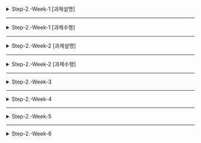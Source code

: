 <details>
<summary>Step-2.-Week-1 [과제설명]</summary>
<div>

## 카카오 테크 캠퍼스 2단계 - FE - 1주차 클론 과제

</br>

## **과제명**

```
1. 쇼핑몰 웹사이트 탐색을 통한 페이지 구성
2. UI 컴포넌트의 명칭과 사용법 익히기
```

</br>

## **과제 설명**

✅**과제 1.**

```
쇼핑몰 웹사이트를 탐색해 어떠한 페이지 구성을 가지고 있는지 체크합니다.
대부분의 쇼핑몰은 다음의 페이지 구성을 가지고 있습니다.

- 메인 페이지
- 상품 검색 결과 페이지
- 개별 상품 상세 페이지
- 주문 목록 페이지
- 결제 페이지
- 결제 완료 페이지
- 장바구니 페이지
- ...

이와 같이 위의 서비스가 동작하는데 필수적인 페이지가 무엇이 있고, 해당 페이지에서 어떠한 기능이 구현되어야 하는지 작성하세요.
그리고 어떠한 디렉터리 구조로 프로젝트를 진행할지 작성해주세요. (README.md 파일에 작성)
```

```
README.md의 예시 형식입니다. 아래를 참고해 작성해주세요.
각 페이지마다 핵심 기능, 기능 상세 설명, 인터페이스 요구사항이 어떤 것이 있을지 고민해서 작성해주세요.

###예시

#페이지별 구성
1. 로그인 페이지
- 핵심 기능: 로그인 요청 및 사용자 로그인 정보 저장
- 기능 상세 설명: 이메일과 비밀번호를 이용해 로그인을 진행하고, 이에 대한 상태 처리를 합니다.
- 인터페이스 요구사항: 이메일 또는 비밀번호에 들어온 값이 적합하지 않은 경우 적절한 알림을 보냅니다.
-- ...

#디렉터리 구조
- public
- src
- components
- hooks
- routes
- styles
- dto
- ...
```

</br>

✅**과제 2.**

```
프론트 개발자가 다른 프론트 개발자와 소통 및 UI 디자이너와 소통하는데 필수적인 UI 컴포넌트의 명칭과 사용법을 익힙니다.
수업시간에 배운 컴포넌트의 명칭과 사용법 이외에 대표적인 UI 라이브러리 홈페이지를 조사해보면 수많은 컴포넌트가 어떤식으로 동작하는지 확인할 수 있습니다.
리액트 프로젝트를 생성하고, 토스트, 브래드크럼, 캐러셀, 라디오버튼, 토글버튼, 체크리스트를 UI 라이브러리가 아닌 자신만의 방식으로 스타일링하고 상태 관리를 적용해 코드를 작성하세요.
작성된 코드는 레퍼지토리에 업로드하여 멘토님에게 전달해주세요.
```

</br>

✅**과제 3.**

```
각 컴포넌트를 시현해 볼 수 있는 페이지를 만드세요.
하나의 페이지에 모든 컴포넌트를 둬도 좋고, 각 페이지별로 분리해도 괜찮습니다.
```

</br>

## **과제 상세 : 수강생들이 과제를 진행할 때, 유념해야할 것**

```
1. README.md 파일은 동료 개발자에게 프로젝트에 쉽게 랜딩하도록 돕는 중요한 소통 수단입니다.
해당 프로젝트에 대해 아무런 지식이 없는 동료들에게 설명하는 것처럼 쉽고, 간결하게 작성해주세요.

2. 좋은 개발자는 디자이너, 기획자, 마케터 등 여러 포지션에 있는 분들과 소통을 잘합니다.
UI 컴포넌트의 명칭과 이를 구현하는 능력은 필수적인 커뮤니케이션 스킬이자 필요사항이니 어떤 상황에서 해당 컴포넌트를 사용하면 좋을지 고민하며 코드를 작성해보세요.
```

</br>

## **코드리뷰 관련: PR시, 아래 내용을 포함하여 코멘트 남겨주세요.**

**1. PR 제목과 내용을 아래와 같이 작성 해주세요.**

> - PR 제목 : 부산대FE\_라이언\_1주차 과제

</br>

</div>
</details>

---

<details>
<summary>Step-2.-Week-1 [과제수행]</summary>
<div>

# Step-2.-Week-1

카카오 테크 캠퍼스 2단계 - FE - 1주차 클론 과제
</br>
</br>

## **과제 1**

- i. 각 페이지 명세 작성하기

- ii. 디렉토리 구조 작성하기
  
  <br>
  </br>

### i. 각 페이지 명세 작성하기

| 작업명                          | 핵심 기능               | 프레임                                                                                                                            | 기능 상세설명                                                                                                                                                                                                            | 인터페이스 요구사항                                                                                                                                                 |
| ---------------------------- | ------------------- | ------------------------------------------------------------------------------------------------------------------------------ | ------------------------------------------------------------------------------------------------------------------------------------------------------------------------------------------------------------------ | ---------------------------------------------------------------------------------------------------------------------------------------------------------- |
| (기능1)<br>회원가입                | 서비스 이용을 위한 회원가입     | <img width="774" alt="image" src="https://github.com/monsta-zo/PNU-CSE/assets/83194164/4e1f870b-5b01-414f-a89f-7c491a306086">  | 1. 이름 입력<br/>2. 사용할 **이메일 주소** 입력(인증은 생략) <br> 2. 이메일 유효성 검사(영문+숫자@영문+숫자.영문+숫자) 및 에러 출력<br>3. **비밀번호** 입력 <br>4. 비밀번호 유효성 검사 (영문,숫자,특수문자 포함,8-20자,공백없음) 및 에러 출력<br/>5. 유효성 검사에 통과 한다면 HTTP Request Body에 담아 서버로 전송 | -**입력** : 이름, 이메일 비밀번호,비밀번호 확인 입력 후 '회원가입' 클릭<br> -**출력**: 로그인 페이지 <br/>-**에러시 출력**: 어떤 유효성 검사에 통과하지 못하는 지 입력창 하단에 출력<br/>-**비고**: 이름, 이메일, 비밀번호 한 페이지로 통합 |
| (기능2)<br>로그인                 | 회원정보를 통한 로그인        | <img width="466" alt="image" src="https://github.com/monsta-zo/PNU-CSE/assets/83194164/e30c2639-3fc7-4374-aff1-4632e23fe549">  | 1. **이메일/비밀번호 입력** 후 '로그인 버튼'을 클릭 시 HTTP Request Body에 담아 서버로 요청<br/>2. 비어있는 항목이나 정확하지 않은 항목에 대한 에러 메세지 출력                                                                                                         | -입력: 로그인 페이지에서 이메일, 비밀번호 입력 후 로그인 버튼 클릭<br/>-**출력**: 메인 페이지(상단의 로그인 버튼이 회원 이름으로 대체)<br/>-**에러시 출력**: 입력창 하단에 에러메세지 출력                                      |
| (기능3)<br/>메인 페이지 상단          | 로그인 상태에 따른 화면 상단 구성 | <img width="512" alt="image" src="https://github.com/monsta-zo/PNU-CSE/assets/83194164/df9afc24-5531-4dbc-9295-8cdc23fb7ebf">  | 1. 비로그인시 메인 페이지에는 **로그인 버튼 출력**<br/>2. 로그인 완료 후 로그인 버튼을 **사용자 이름으로 대체**<br/>3. 이름 클릭 시, 드롭다운 메뉴 출력                                                                                                                 | -**입력**: 로그인<br/>-**출력**: 로그인 버튼 메뉴 출력 가능한 이름으로 대체 및 이름 클릭 시 드롭다운 메뉴 출력                                                                                    |
| (기능4)<br>로그아웃                | 로그아웃                | <img width="438" alt="image" src="https://github.com/monsta-zo/PNU-CSE/assets/83194164/fc842c61-64e4-48cb-833d-b03cf718dacb">  | 1. '로그아웃' 버튼 클릭 시 **로그아웃**<br/>                                                                                                                                                                                    | -**입력**: 이름 클릭 후, 로그아웃 버튼 클릭<br/>-**출력**: 메인 페이지<br/>                                                                                                      |
| (기능5)<br>전세 상품 목록 조회(메인 페이지) | 전체 상품 조회            | <img width="919" alt="image" src="https://github.com/monsta-zo/PNU-CSE/assets/83194164/ce4afdb7-f309-4c25-9655-1396a8fc626e">  | 1. 주문이 가능한 **전체 상품 목록**을 서버로 부터 받아옴<br/>2. 상품 이미지, 상품명, 상품 가격 **출력**<br/>3. 상품에 마우스 hover시, 상품 이미지 확대                                                                                                              | -**입력**: -<br/>-**출력**: 전체 상품 출력(상품 이미지, 상품명, 상품 가격)                                                                                                       |
| (기능6)<br>개별 상품 상세 조회         | 상품 상세 조회            | <img width="1301" alt="image" src="https://github.com/monsta-zo/PNU-CSE/assets/83194164/8e38bf68-b30b-4c1c-85f7-65c9cd64f243"> | 1. 특정 상품 클릭 시, **상세 조회 페이지**로 이동<br/>2. 'id'를 통해 상품 식별, **상세 정보와 옵션 등**을 화면에 출력                                                                                                                                    | -**입력**: 메인 페이지에서 특정 상품 클릭<br/>-**출력**: 상품 정보 출력                                                                                                           |
| (기능7)<br>상품 옵션 선택            | 상품 옵션 선택            | <img width="361" alt="image" src="https://github.com/monsta-zo/PNU-CSE/assets/83194164/5f82762f-be89-4e86-92a7-28f566ef3b19">  | 1. **상품 옵션** 선택<br/>2. 한번 선택된 옵션은 다시 선택x (뒤의 수량을 통해 다룰 예정)<br/>3. 여러 옵션 선택 가능<br/>4. **총 금액 출력**                                                                                                                   | -**입력**: 상품 옵션 리스트에서 옵션 선택<br/>-**출력**: 옵션창이 닫히고, 선택한 옵션 박스 하단에 출력                                                                                         |
| (기능8)<br>상품 옵션 확인            | 상품 옵션 수정 및 확인       | <img width="348" alt="image" src="https://github.com/monsta-zo/PNU-CSE/assets/83194164/d9a27d88-119c-4747-ae4e-86e6952abffa">  | 1. 선택한 모든 옵션 확인<br/>2. **수량 선택** 가능<br/>3. **삭제** 가능<br/>4. **총 금액 출력**                                                                                                                                            | -**입력**: -/+ 버튼을 통해 수량 조절, x 버튼을 통해 삭제<br/>-**출력**: 총 금액 출력                                                                                                |
| (기능9)<br>장바구니 담기             | 장바구니 담기             | <img width="587" alt="image" src="https://github.com/monsta-zo/PNU-CSE/assets/83194164/92aac0e1-28db-4bb8-ac99-0d50ff70516a">  | 1. 옵션 선택 후, '**장바구니 버튼**' 클릭<br/>2. 해당 상품들이 HTTP Request Body에 담겨 서버로 전달<br/>3. 해당 회원의 **장바구니에 저장**                                                                                                                | -**입력**: 장바구니 버튼 클릭<br/>-**출력**: 장바구니에 담겼다는 메세지 출력(토스트, 팝업)                                                                                                |
| (기능10)<br>장바구니 확인            | 장바구니 확인             | <img width="874" alt="image" src="https://github.com/monsta-zo/PNU-CSE/assets/83194164/89b50dbd-ae1f-4b75-a5ba-ce2bfb108801">  | 1. 서버로부터 해당 회원의 장바구니 받아와서 **장바구니에 담긴 상품 데이터** 출력<br/>2. 상품 삭제, 옵션 변경 가능<br/>3. 선택한 상품에 따라서 **총 금액, 건수 출력**                                                                                                         | -**입력**: 화면 상단 장바구니 버튼 클릭 및 옵션 수정<br/>-**출력**: 장바구니 상품 목록 출력, 총액, 총 개수 출력                                                                                  |
| (기능11)<br>주문하기               | 주문 확인 및 결제          | <img width="499" alt="image" src="https://github.com/monsta-zo/PNU-CSE/assets/83194164/6361dbab-2eda-4223-93ea-6c2f940f1056">  | 1. 장바구니에서 **체크한 상품** 또는 상세 페이지의 **상품 목록** 출력<br/>2. **배송지** 입력 및 수정, **요청사항** 입력<br/>3. **총액** 출력<br/>4. **개인정보 제공 동의** 체크박스를 통한 입력<br/>                                                                           | -**입력**: 장바구니 화면에서 주문하기 클릭 또는 상품 상세 페이지에서 구매하기 클릭<br/>-**출력**: 주문 상품 정보,배송지 정보 입력 화면, 총액 및 결제 버튼                                                           |
| (기능12)<br>결제하기               | 결제                  | <img width="873" alt="image" src="https://github.com/monsta-zo/PNU-CSE/assets/83194164/f78efedd-2fcd-4612-bed1-09c4fe15e0f4">  | 1. 결제하기 버튼 클릭 식 **결제 완료**(실제 결제 과정 생략)                                                                                                                                                                             | -**입력**: 결제하기 버튼 클릭<br/>-**출력**: 주문 완료 및 확인 페이지                                                                                                            |
| (기능13)<br>주문 결과 확인           | 주문 결과 확인            | <img width="585" alt="image" src="https://github.com/monsta-zo/PNU-CSE/assets/83194164/2287ffe4-5ffb-4a2c-8e94-3353fd9f10e3">  | 1. **주문한 상품들**에 대한 결과 출력<br/>2. 주문 완료된 상품들 서버에 전송 및 해당 회원의 **장바구니에서 상품 삭제**<br/>3. 주문 완료된 상품들 서버에 전송 및 해당 회원의 **주문 목록에 추가**                                                                                        | -**입력**: 결제하기 버튼 클<br/>-**출력**: 주문 결과 출력                                                                                                                   |
| (기능14)<br/>주문 목록 확인          | 주문 목록 확인            | <img width="606" alt="image" src="https://github.com/monsta-zo/PNU-CSE/assets/83194164/5c0ae6a2-16f8-420d-8b68-8b1c3a35684a">  | 1. 서버로부터 해당 회원의 **주문 목록**을 받아와서 출력                                                                                                                                                                                 | -**입력**: 이름 클릭 후, MY쇼핑 클릭<br/>-**출력**: 주문 내역 페이지                                                                                                           |

### ii. 디렉토리 구조 작성하기

디렉토리 구조를 아래와 같이 구성해봤습니다.
파일의 유형별로 디렉토리를 그룹화 하였습니다.

<img width="245" alt="image" src="https://github.com/monsta-zo/PNU-CSE/assets/83194164/15550b5d-f5cb-4bc6-81a2-1bb01a1b9ddf">

각 폴더의 역할은 아래와 같습니다.

| 폴더명        | 역할                               |
| ---------- | -------------------------------- |
| public     | 컴파일이 필요없는 정적인 파일들을 모아 놓는다.       |
| apis       | API관련 파일이 위치한다.                  |
| assets     | 컴파일시에 필요한 이미지, 폰트와 같은 파일들을 저장한다. |
| components | 컴포넌트들이 위치한다.                     |
| config     | config 파일들이 위치한다.                |
| constants  | 공통적으로 사용되는 상수들을 정의한 파일들이 위치한다.   |
| hooks      | 커스텀 훅이 위치한다.                     |
| pages      | 라우팅을 적용하는 커스텀 페이지들이 위치한다.        |
| styles     | css (scss) 파일들이 위치한다.            |
| utils      | 유틸리티 함수(파일)들이 위치한다.              |

<br>
  </br>

## 과제 2

- i. UI 컴포넌트 명칭, 사용법, 용도 정리
- ii. UI 컴포넌트 코드 작성 해보기

### i. UI 컴포넌트 명칭, 사용법, 용도

| 명칭     | 예시                                                                                                  | 설명                                               | 용도                            |
| ------ | --------------------------------------------------------------------------------------------------- | ------------------------------------------------ | ----------------------------- |
| 토스트    | ![image](https://github.com/monsta-zo/PNU-CSE/assets/83194164/6dd4fa65-1b79-4a73-a938-53f902cdcca4) | 일시적인 메시지를 표시하기 위해 사용, 화면의 하단이나 상단에 작은 팝업 형태로 나타남 | 알림, 경고, 작업 완료 피드백, 상태 표시 등    |
| 브레드크럼  | ![image](https://github.com/monsta-zo/PNU-CSE/assets/83194164/5b224288-a1bd-43f9-82bb-d6fe530f59b8) | 웹 사이트 내에서 사용자가 어떤 경로를 따라 현재 페이지에 도달했는지를 표시해줌     | 경로 표시, 계층 구조 표시, 사용자 경로 추척 등  |
| 캐러셀    | ![image](https://github.com/monsta-zo/PNU-CSE/assets/83194164/6493cd04-b305-4b1e-be77-3910d33bf6cc) | 이미지, 동영상, 콘텐츠 등을 순환적으로 표시하는 슬라이드 쇼 형태의 요소        | 이미지 갤러리, 광고 배너, 이미지 슬라이더 등    |
| 라디오 버튼 | ![image](https://github.com/monsta-zo/PNU-CSE/assets/83194164/a4cd34cd-1566-4e68-8621-9cf2b32b3220) | 여러개의 선택 사항 중 하나만을 고를 수 있는 요소이다.                  | 양자 택일 선택, 옵션 선택, 필터링 옵션 선택 등  |
| 토글 버튼  | ![image](https://github.com/monsta-zo/PNU-CSE/assets/83194164/ef6d7dfa-c013-4cbc-9b4c-2672a72e0933) | 두 가지 상태 중 하나를 선택하거나 전환하는데 사용 형태는 다양할 수 있다.       | 스위치 설정, 다크 모드 전환, 필터링 적용/해제 등 |
| 체크리스트  | ![image](https://github.com/monsta-zo/PNU-CSE/assets/83194164/31c90435-aa3d-47b5-9b22-1820dbeca749) | 여러개의 선택 사항 중 여러 개를 고를 수 있는 요소이다. 다중선택이 가능하다.     | to-do, 양식 작성, 옵션 선택 등         |

### ii. UI 컴포넌트 코드 작성 해보기

> `src/components` 아래의 폴더들에 각각 작성해봤습니다.

<br>
  </br>

## 과제 3

### i. 각 컴포넌트를 테스트할 페이지 만들기

[실행방법]

```
npm start
```

[👏결과]
![image](https://github.com/monsta-zo/PNU-CSE/assets/83194164/48a7c131-c0d3-47a9-bb94-62cf4def7a75)

</div>
</details>

---

<details>
<summary>Step-2.-Week-2 [과제설명]</summary>
<div>

## 카카오 테크 캠퍼스 2단계 - FE - 2주차 클론 과제

</br>

## **과제명**

```
1. 코드 디자인 패턴과 상태 관리
```

</br>

## **과제 설명**

✅**과제 1. 아토믹 컴포넌트 디자인 패턴 사용**

```
- 회원가입, 로그인 페이지 개발에 필요한 컴포넌트를 아토믹 디자인 패턴을 사용해 작성하세요.
- 작성한 컴포넌트는 사용의 편의성을 위해 Props에 적절한 주석을 달아주세요.
```

</br>

✅**과제 2. 회원 가입, 로그인 페이지 개발**

```
- 백엔드 API 문서를 참고하여 회원가입, 로그인 페이지를 개발하세요.
- 각 페이지에는 적합한 값이 입력되도록 하고, 적절하지 않은 값이 들어온 경우 API 요청을 보내기 전에 프론트에서 에러 캐칭을 해주세요.
- 회원가입, 로그인 후에는 메인 페이지로 리다이렉트하세요.
- API 응답 과정에서 로그인이 실패하는 경우, 회원가입이 실패한 경우에 대해서 에러 캐칭도 적용해야 합니다.
```

</br>

✅**과제 3. 상태관리 모듈 적용**

```
- 로그인 후에 사용자의 정보를 상태관리 모듈을 하나 선정해 저장하고 불러올 수 있도록 코드를 작성하세요.
- 사용자가 로그인 상태일 때는 GNB 영역에 로그인 버튼이 보이면 안됩니다.
- 로그아웃시 상태를 초기화하세요.
- 새로고침 시에도 상태를 잃지 않고 유지해야 합니다.
- 일정한 시간이 지나면 로그인 유지가 끝나도록 설정하세요.(예: 1일)
```

</br>

## **과제 상세 : 수강생들이 과제를 진행할 때, 유념해야할 것**

```
1. 아토믹 컴포넌트를 작성할 때 Atoms, Molecules에 반드시 특정한 컴포넌트가 들어갈 필요는 없습니다. 개발자의 주관이 들어갈 수 있는 부분이니 적절한 뎁스로 나누어보세요.

2. API 요청을 보내고, 응답 받을 때 성공 케이스만 생각해 코드를 작성하는 경우가 많습니다. 숨은 에러 케이스는 없을지 한 번 더 고민해보세요.

3. 상태 관리 모듈은 자신이 써보고 싶은 어떤 모듈이던 상관 없습니다. 모듈을 사용해보면서 모듈에 들어가는 미들웨어나 툴도 사용해보세요.
```

</br>

## **코드리뷰 관련: PR시, 아래 내용을 포함하여 코멘트 남겨주세요.**

**1. PR 제목과 내용을 아래와 같이 작성 해주세요.**

> - PR 제목 : 부산대FE\_라이언\_2주차 과제

</br>

**2. PR 내용 :**

> - 코드 작성하면서 어려웠던 점
> - 코드 리뷰 시, 멘토님이 중점적으로 리뷰해줬으면 하는 부분

</div>
</details>

---

<details>
<summary>Step-2.-Week-2 [과제수행]</summary>
<div>

# Step-2.-Week-2

카카오 테크 캠퍼스 2단계 - FE - 2주차 클론 과제
</br>
</br>

## **과제 1**

i. 아토믹 패턴 컴포넌트



### i. 아토믹 패턴 컴포넌트

<img width="182" alt="스크린샷 2023-07-07 오후 10 46 54" src="https://github.com/monsta-zo/step2-FE-kakao-shop/assets/83194164/74f94d09-488a-43b0-a399-c1263b0d13cc">


</br>

</br>

## 과제 2

i. 회원가입 페이지 및 에러캐칭

ii. 로그인 페이지 및 에러캐칭



### i. 회원가입 페이지 및 에러캐칭

| 기본 화면 | 빈 입력값 | 일치하지 않는 사용자 |
| ----- | ----- | ----------- |
|       |       |             |



### ii. 로그인 페이지 및 에러캐칭

| 기본 화면 | 에러 캐칭 | 중복된 이메일 |
| ----- | ----- | ------- |
|       |       |         |


</br>

</br>



## 과제 3

### i. 상태관리 모듈 적용

redux-toolkit 사용

### ii. 로그인 상태 유지



</div>
</details>




---

<details>
<summary>Step-2.-Week-3</summary>
<div>

## 카카오 테크 캠퍼스 2단계 - FE - 3주차 클론 과제

</br>

## **과제명**

```
1. 비동기 통신 활용과 레이아웃
```

</br>

## **과제 설명**

✅**과제 1. 상품 목록 페이지 개발**

```
- 백엔드 API 문서를 참고하여 상품 목록 페이지를 개발하세요.
- 페이지네이션을 이용해 페이지 값을 증가시켜가며 조회될 수 있도록 코드를 작성해주세요.
- 데이터 로딩 과정에 로더를 구현하세요.
- 데이터 불러오기를 할 때 react-query를 사용해보세요.
```

</br>

✅**과제 2. 스켈레톤과 로더**

```
- 컴포넌트에 props를 전달해 데이터 로딩 중 스켈레톤 또는 로더가 적용될 수 있도록 코드를 작성해보세요.
- 상품 목록 카드에 스켈레톤을 적용하세요.
- 페이지 전체에 대한 로딩이 진행될 때는 글로벌 로더를 적용해보세요.(적절한 모듈을 찾아 적용해도 좋습니다.)
```

</br>

✅**과제 3. 백엔드 상태 코드 반응**

```
- API 응답에 대해 전처리 하는 코드를 작성해보세요.
- 200, 300, 400, 500번 대의 상태 코드별 에러 캐칭이 필요한 경우라면 해당 함수에서 먼저 실행되도록 코드를 작성합니다.
- react-query에서 전처리하는 방식이 있다면 해당 방식을 적용하거나 또는 별도의 함수나 클래스를 만들어 관리를 시도해보면 됩니다.
```

</br>

## **과제 상세 : 수강생들이 과제를 진행할 때, 유념해야할 것**

```
1. 스켈레톤과 로더를 바텀부터 만들기보단 Codepen 등을 참고해 구현하고, Props를 통한 실제 적용에 집중해주세요.
2. 과제 3번을 해결할 때 Facade pattern을 참고해보세요.
3. 과제 1번을 해결할 때 react-query를 사용해보되 전체 프로젝트에 react-query를 적용할 필요는 없습니다. 하나 이상의 API 요청에 적용해보세요.
```

</br>

## **코드리뷰 관련: PR시, 아래 내용을 포함하여 코멘트 남겨주세요.**

**1. PR 제목과 내용을 아래와 같이 작성 해주세요.**

> - PR 제목 : 부산대FE\_라이언\_3주차 과제

</br>

**2. PR 내용 :**

> - 코드 작성하면서 어려웠던 점
> - 코드 리뷰 시, 멘토님이 중점적으로 리뷰해줬으면 하는 부분

</div>
</details>

---

<details>
<summary>Step-2.-Week-4</summary>
<div>

## 카카오 테크 캠퍼스 2단계 - FE - 4주차 클론 과제

</br>

## **과제명**

```
상세 페이지 개발과 라이브러리
```

</br>

## **과제 설명**

✅**과제 1. 상품 상세 페이지 개발**

```
- 백엔드 API 문서를 참고하여 상품 상세 페이지를 개발하세요.
- 한 개의 UI 라이브러리를 선정해 사용해보세요.
- 적절하지 않은 상품 ID 값이 들어오거나 찾을 수 없는 상품일 때 404 페이지 또는 "상품을 찾을 수 없습니다."라는 메시지가 있는 페이지로 이동될 수 있도록 코드를 작성하세요.
- 데이터 로딩이 완료될 때까지 로더를 적용하세요.
- '장바구니 담기' 버튼과 '구매' 버튼을 나누어 배치하세요.
```

</br>

✅**과제 2. 장바구니 페이지 개발**

```
- 백엔드 API 문서를 참고하여 장바구니 페이지를 개발하세요.
- 담아둔 상품에 대해 조회, 수량 변경, 항목 삭제가 구현되어야 합니다.
- '결제하기' 버튼을 만들고, 클릭시 결제 페이지로 이동될 수 있도록 개발하세요.
- 다른 모든 페이지와 마찬가지로 비동기 데이터 요청이 발생하니 로더 또는 스켈레톤을 통해 장바구니 목록을 불러올 때 로딩 상태를 표시하세요.
```

</br>

## **과제 상세 : 수강생들이 과제를 진행할 때, 유념해야할 것**

```
1. UI 라이브러리를 사용할 때 모든 구성요소에 UI 라이브러리의 규칙을 적용할 필요는 없습니다. UI 라이브러리의 사용법을 익히고, 하나 이상의 컴포넌트에 적용해봅니다.
```

</br>

## **코드리뷰 관련: PR시, 아래 내용을 포함하여 코멘트 남겨주세요.**

**1. PR 제목과 내용을 아래와 같이 작성 해주세요.**

> - PR 제목 : 부산대FE\_라이언\_4주차 과제

</br>

**2. PR 내용 :**

> - 코드 작성하면서 어려웠던 점
> - 코드 리뷰 시, 멘토님이 중점적으로 리뷰해줬으면 하는 부분

</div>
</details>

---

<details>
<summary>Step-2.-Week-5</summary>
<div>

## 카카오 테크 캠퍼스 2단계 - FE - 5주차 클론 과제

</br>

## **과제명**

```
주문 결제 개발
```

</br>

## **과제 설명**

✅**과제 1. 주문 결제 페이지 개발**

```
- 백엔드 API 문서를 참고하여 주문 결제 페이지를 개발하세요.
- 결제 페이지에서는 결제 전 결제 상세 정보에 대한 데이터를 조회하고, 결제를 확정하는 기능 2가지에 중점을 둡니다.
```

</br>

✅**과제 2. 테스트 결제**

```
- 한 개의 PG 서비스 또는 PG 서비스를 돕는 서드파티 앱을 사용해 개발합니다.
- 테스트 환경에서 결제를 성공해야 합니다.
- 결제가 실패하는 경우(잔고 부족, 결제 정보 불일치 등)에 대해 에러 캐칭을 적용하세요.
- 다양한 에러 상황에 대해 주석으로 에러 상황과 대응 방식을 설명해주세요.
```

</br>

## **과제 상세 : 수강생들이 과제를 진행할 때, 유념해야할 것**

```
1. 결제를 구현할 때 새로운 모듈을 학습하는데 있어서 생각보다 시간 소요가 클 것입니다. 또한 몇몇의 PG사에서 제공하는 SDK의 경우 리액트와 호환성이 나쁜 경우도 있습니다.
2. 테스트 결제시에 실제 비용이 나가는 것처럼 보이는 경우도 있습니다. PG사마다 정책이 다르지만 대부분 테스트 금액은 1일 이내로 환급받는 구조입니다.
3. 결제시에는 생각보다 많은 데이터를 하나의 페이로드에 담아 전달해야 합니다. 이 과정에서 데이터가 적절하지 않은 값이 들어갈 가능성이 높고, 코드가 복잡해질 수 있습니다. 기능 단위를 나누어 함수형 프로그래밍을 시도해보는게 도움이 될 수 있습니다.
```

</br>

## **코드리뷰 관련: PR시, 아래 내용을 포함하여 코멘트 남겨주세요.**

**1. PR 제목과 내용을 아래와 같이 작성 해주세요.**

> - PR 제목 : 부산대FE\_라이언\_5주차 과제

</br>

**2. PR 내용 :**

> - 코드 작성하면서 어려웠던 점
> - 코드 리뷰 시, 멘토님이 중점적으로 리뷰해줬으면 하는 부분

</div>
</details>

---

<details>
<summary>Step-2.-Week-6</summary>
<div>

## 카카오 테크 캠퍼스 2단계 - FE - 6주차 클론 과제

</br>

## **과제명**

```
프로젝트 마무리
```

</br>

## **과제 설명**

✅**과제 1. 배포**

```
- Netlify를 통해 배포를 진행합니다.
- 계정을 생성하고 자신의 레포지토리를 연결해 배포합니다.
- 배포 레벨에서 사용될 환경 변수는 인스턴스에 적용되도록 직접 설정해줍니다.
- 배포에 사용될 브랜치는 개발 브랜치와 꼭 분리합니다.
```

</br>

✅**과제 2. 프로젝트 마무리**

```
- 모든 핵심 기능이 정상 작동되도록 숨은 버그와 기능을 점검합니다.
- 특정한 파일이 너무 크다면, 코드 내의 함수를 다른 파일로 옮겨 import / export 하는 등 코드 리펙터링을 진행합니다.
- 개발 환경과 배포 환경 모두 버그가 없는지 체크합니다.
```

</br>

✅**과제 3. README.md 정리**

```
- 배포한 환경에 대해 구체적인 설명을 남겨주세요.
- 포함될 내용은 배포 순서, 배포에 영향 받는 브랜치, 배포시 주의 사항, 배포 환경 등 다른 개발자가 해당 프로젝트를 인수인계 받았을 때 문제가 없도록 꼼꼼히 작성합니다.
```

</br>

## **과제 상세 : 수강생들이 과제를 진행할 때, 유념해야할 것**

```
1. 많은 서비스가 개발 레벨에서는 잘 작동하다가도 배포 단계에서 에러를 만나는 경우가 많습니다. 배포 후에 기능을 하나하나 점검해보고, 여러 환경에서 시도해보세요.

2. 배포된 환경을 하나의 브라우저에서만 테스트하지 말고, 최대한 다양한 디바이스와 브라우저에서 테스트해보세요. 삼성 브라우저, 아이폰 사파리, 데스크탑이라면 크롬, 사파리, 파이어폭스 등으로 테스트해보세요.

3. 코드를 시간이 지나서 보면 어떤 목적으로, 왜 만들었는지 알아보기 힘든 경우가 많습니다. 기본적인 내용이라 생각한 부분도 주석을 달아주세요.
```

</br>

## **코드리뷰 관련: PR시, 아래 내용을 포함하여 코멘트 남겨주세요.**

**1. PR 제목과 내용을 아래와 같이 작성 해주세요.**

> - PR 제목 : 부산대FE\_라이언\_6주차 과제

</br>

**2. PR 내용 :**

> - 코드 작성하면서 어려웠던 점
> - 코드 리뷰 시, 멘토님이 중점적으로 리뷰해줬으면 하는 부분

</div>
</details>
